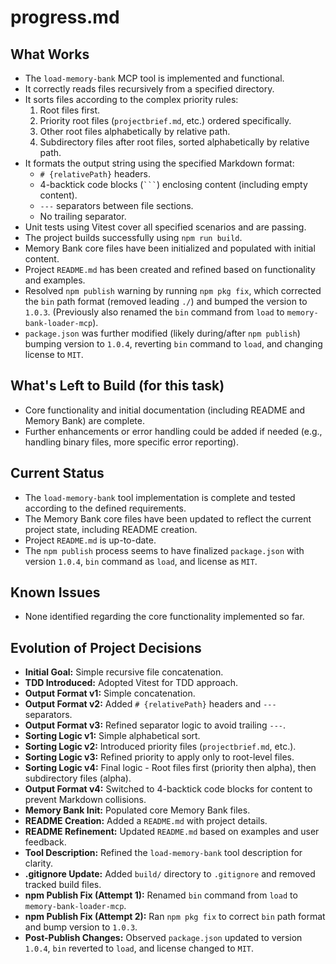 # progress.md

## What Works

-   The `load-memory-bank` MCP tool is implemented and functional.
-   It correctly reads files recursively from a specified directory.
-   It sorts files according to the complex priority rules:
    1.  Root files first.
    2.  Priority root files (`projectbrief.md`, etc.) ordered specifically.
    3.  Other root files alphabetically by relative path.
    4.  Subdirectory files after root files, sorted alphabetically by relative path.
-   It formats the output string using the specified Markdown format:
    -   `# {relativePath}` headers.
    -   4-backtick code blocks (```` ``` ````) enclosing content (including empty content).
    -   `---` separators between file sections.
    -   No trailing separator.
-   Unit tests using Vitest cover all specified scenarios and are passing.
-   The project builds successfully using `npm run build`.
-   Memory Bank core files have been initialized and populated with initial content.
-   Project `README.md` has been created and refined based on functionality and examples.
-   Resolved `npm publish` warning by running `npm pkg fix`, which corrected the `bin` path format (removed leading `./`) and bumped the version to `1.0.3`. (Previously also renamed the `bin` command from `load` to `memory-bank-loader-mcp`).
-   `package.json` was further modified (likely during/after `npm publish`) bumping version to `1.0.4`, reverting `bin` command to `load`, and changing license to `MIT`.

## What's Left to Build (for this task)

-   Core functionality and initial documentation (including README and Memory Bank) are complete.
-   Further enhancements or error handling could be added if needed (e.g., handling binary files, more specific error reporting).

## Current Status

-   The `load-memory-bank` tool implementation is complete and tested according to the defined requirements.
-   The Memory Bank core files have been updated to reflect the current project state, including README creation.
-   Project `README.md` is up-to-date.
-   The `npm publish` process seems to have finalized `package.json` with version `1.0.4`, `bin` command as `load`, and license as `MIT`.

## Known Issues

-   None identified regarding the core functionality implemented so far.

## Evolution of Project Decisions

-   **Initial Goal:** Simple recursive file concatenation.
-   **TDD Introduced:** Adopted Vitest for TDD approach.
-   **Output Format v1:** Simple concatenation.
-   **Output Format v2:** Added `# {relativePath}` headers and `---` separators.
-   **Output Format v3:** Refined separator logic to avoid trailing `---`.
-   **Sorting Logic v1:** Simple alphabetical sort.
-   **Sorting Logic v2:** Introduced priority files (`projectbrief.md`, etc.).
-   **Sorting Logic v3:** Refined priority to apply only to root-level files.
-   **Sorting Logic v4:** Final logic - Root files first (priority then alpha), then subdirectory files (alpha).
-   **Output Format v4:** Switched to 4-backtick code blocks for content to prevent Markdown collisions.
-   **Memory Bank Init:** Populated core Memory Bank files.
-   **README Creation:** Added a `README.md` with project details.
-   **README Refinement:** Updated `README.md` based on examples and user feedback.
-   **Tool Description:** Refined the `load-memory-bank` tool description for clarity.
-   **.gitignore Update:** Added `build/` directory to `.gitignore` and removed tracked build files.
-   **npm Publish Fix (Attempt 1):** Renamed `bin` command from `load` to `memory-bank-loader-mcp`.
-   **npm Publish Fix (Attempt 2):** Ran `npm pkg fix` to correct `bin` path format and bump version to `1.0.3`.
-   **Post-Publish Changes:** Observed `package.json` updated to version `1.0.4`, `bin` reverted to `load`, and license changed to `MIT`.
